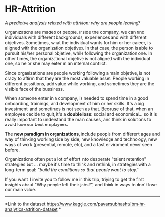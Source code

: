# HR-Attrition
*A predictve analysis related with attrition: why are people leaving?*

Organizations are maded of people. Inside the company, we can find individuals with different backgrounds, experiences and with different objetives. 
Sometimes, what the individual wants for him or her career, is aligned with the organization objetives. In that case, the person is able to pursuit his/her personal objetive, while following the organization one. In other times, the organizational objetive is not aligned with the individual one, so he or she may enter in an internal conflict.

Since organizations are people working following a main objetive, is not crazy to affirm that they are the most valuable asset. People working in different possitions, add value while working, and sometimes they are the visible face of the bussiness.

When someone enter in a company, is needed to spend time in a good onboarding, trainings, and development of him or her skills. It's a big investment, and sometimes is not seen as that. Because of that, when an employee decide to quit, it's a **double loss**: social and economical... so it is really important to understand the main causes, and think in solutions to avoid lose our best employees.

The **new paradigm in organizations**, include people from different ages and way of thinking working side by side, new knowledge and technology, new ways of work (presential, remote, etc), and a fast enviroment never seen before.

Organizations often put a lot of effort into desperate "talent retention" strategies but ... maybe it's time to think and rethink, in strategies with a long-term goal: *"build the conditions so that people want to stay."*

If you want, I invite you to follow me in this trip, triying to get the first insights about "Why people left their jobs?", and think in ways to don't lose our main value.

----------
*Link to the dataset https://www.kaggle.com/pavansubhasht/ibm-hr-analytics-attrition-dataset *
